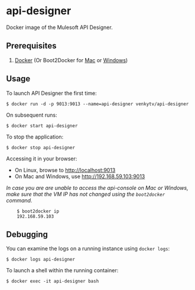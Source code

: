 # api-designer

Docker image of the Mulesoft API Designer.

## Prerequisites

1. [Docker](https://www.docker.com/) (Or Boot2Docker for [Mac](https://docs.docker.com/installation/mac/) or [Windows](https://docs.docker.com/installation/windows/))

## Usage

To launch API Designer the first time:

    $ docker run -d -p 9013:9013 --name=api-designer venkytv/api-designer

On subsequent runs:

    $ docker start api-designer

To stop the application:

    $ docker stop api-designer

Accessing it in your browser:

* On Linux, browse to [http://localhost:9013](http://localhost:9013)
* On Mac and Windows, use http://192.168.59.103:9013

_In case you are are unable to access the api-console on Mac or Windows, make
sure that the VM IP has not changed using the `boot2docker` command._
```
    $ boot2docker ip
    192.168.59.103
```

## Debugging

You can examine the logs on a running instance using `docker logs`:

    $ docker logs api-designer

To launch a shell within the running container:

    $ docker exec -it api-designer bash
